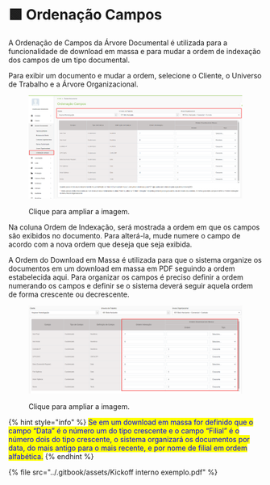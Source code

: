 # 🟩 Ordenação Campos

A Ordenação de Campos da Árvore Documental é utilizada para a funcionalidade de download em massa e para mudar a ordem de indexação dos campos de um tipo documental.&#x20;

Para exibir um documento e mudar a ordem, selecione o Cliente, o Universo de Trabalho e a Árvore Organizacional. &#x20;

<figure><img src="../.gitbook/assets/arvore11.png" alt=""><figcaption><p>Clique para ampliar a imagem.</p></figcaption></figure>

Na coluna Ordem de Indexação, será mostrada a ordem em que os campos são exibidos no documento. Para alterá-la, mude numere o campo de acordo com a nova ordem que deseja que seja exibida. &#x20;

A Ordem do Download em Massa é utilizada para que o sistema organize os documentos em um download em massa em PDF seguindo a ordem estabelecida aqui. Para organizar os campos é preciso definir a ordem numerando os campos e definir se o sistema deverá seguir aquela ordem de forma crescente ou decrescente.  &#x20;

<figure><img src="../.gitbook/assets/arvore12.png" alt=""><figcaption><p>Clique para ampliar a imagem.</p></figcaption></figure>

{% hint style="info" %}
<mark style="color:blue;">Se em um download em massa for definido que o campo “Data” é o número um do tipo crescente e o campo “Filial” é o número dois do tipo crescente, o sistema organizará os documentos por data, do mais antigo para o mais recente, e por nome de filial em ordem alfabética.</mark>
{% endhint %}

{% file src="../.gitbook/assets/Kickoff interno exemplo.pdf" %}
